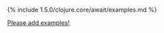 {% include 1.5.0/clojure.core/await/examples.md %}

[Please add examples!](https://github.com/arrdem/grimoire/edit/master/_includes/1.6.0/clojure.core/await/examples.md)
